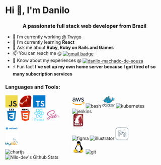 <div class="container">
  <h1>Hi 👋, I'm Danilo</h1>
  <h3 align="center">A passionate full stack web developer from Brazil</h3>
  <ul>
    <li>🔭 I’m currently working @ <a href="https://twygoead.com/" target="_blank" rel="norefereer">Twygo</a></li>
    <li>🌱 I’m currently learning <b>React</b></li>
    <li>💬 Ask me about <b>Ruby, Ruby on Rails and Games</b></li>
    <li>📫 You can reach me @ <a href="mailto:danilo.dalo.nilo@gmail.com" target="_blank" rel="norefereer"><img align="center" src="https://img.shields.io/badge/Gmail-danilo.dalo.nilo@gmail.com-D14836?style=for-the-badge&logo=gmail&logoColor=white" alt="gmail badge" /></a></li>
    <li>📄 Know about my experiences @ <a href="https://linkedin.com/in/danilo-machado-de-souza" target="_blank"><img align="center" src="https://shields.io/badge/linkedin-0077B5?logo=linkedin&style=for-the-badge" alt="danilo-machado-de-souza" /></a></li>
    <li>⚡ Fun fact <b>I've set up my own home server because I got tired of so many subscription services</b></li>
  </ul>
  <h3 align="left">Languages and Tools:</h3>
  <div class="icons" style="display: flex; flex-direction: row">
    <div>
      <div class="programming-languages">
        <a href="https://developer.mozilla.org/en-US/docs/Web/JavaScript" target="_blank" rel="noreferrer" style="text-decoration: none;">
          <img src="https://raw.githubusercontent.com/devicons/devicon/master/icons/javascript/javascript-original.svg" alt="javascript" width="40" height="40"/>
        </a>
        <a href="https://www.ruby-lang.org/en/" target="_blank" rel="noreferrer" style="text-decoration: none;">
          <img src="https://raw.githubusercontent.com/devicons/devicon/master/icons/ruby/ruby-original.svg" alt="ruby" width="40" height="40"/>
        </a>
        <a href="https://www.typescriptlang.org/" target="_blank" rel="noreferrer" style="text-decoration: none;">
          <img src="https://raw.githubusercontent.com/devicons/devicon/master/icons/typescript/typescript-original.svg" alt="typescript" width="40" height="40"/>
        </a>
      </div>
      <div class="frontend-development">
        <a href="https://www.w3schools.com/css/" target="_blank" rel="noreferrer" style="text-decoration: none;">
          <img src="https://raw.githubusercontent.com/devicons/devicon/master/icons/css3/css3-original-wordmark.svg" alt="css3" width="40" height="40"/>
        </a>
        <a href="https://www.w3.org/html/" target="_blank" rel="noreferrer" style="text-decoration: none;">
          <img src="https://raw.githubusercontent.com/devicons/devicon/master/icons/html5/html5-original-wordmark.svg" alt="html5" width="40" height="40"/>
        </a>
        <a href="https://reactjs.org/" target="_blank" rel="noreferrer" style="text-decoration: none;">
          <img src="https://raw.githubusercontent.com/devicons/devicon/master/icons/react/react-original-wordmark.svg" alt="react" width="40" height="40"/>
        </a>
        <a href="https://sass-lang.com" target="_blank" rel="noreferrer" style="text-decoration: none;">
          <img src="https://raw.githubusercontent.com/devicons/devicon/master/icons/sass/sass-original.svg" alt="sass" width="40" height="40"/>
        </a>
        <a href="https://webpack.js.org" target="_blank" rel="noreferrer" style="text-decoration: none;">
          <img src="https://raw.githubusercontent.com/devicons/devicon/d00d0969292a6569d45b06d3f350f463a0107b0d/icons/webpack/webpack-original-wordmark.svg" alt="webpack" width="40" height="40"/>
        </a>
      </div>
      <div class="database">
        <a href="https://www.mysql.com/" target="_blank" rel="noreferrer" style="text-decoration: none;">
          <img src="https://raw.githubusercontent.com/devicons/devicon/master/icons/mysql/mysql-original-wordmark.svg" alt="mysql" width="40" height="40"/>
        </a>
      </div>
      <div class="data-visualization">
        <a href="https://www.chartjs.org" target="_blank" rel="noreferrer" style="text-decoration: none;">
          <img src="https://www.chartjs.org/media/logo-title.svg" alt="chartjs" width="40" height="40"/>
        </a>
      </div>
    </div>
    <div>
      <div class="devops">
        <a href="https://aws.amazon.com" target="_blank" rel="noreferrer" style="text-decoration: none;">
          <img src="https://raw.githubusercontent.com/devicons/devicon/master/icons/amazonwebservices/amazonwebservices-original-wordmark.svg" alt="aws" width="40" height="40"/>
        </a>
        <a href="https://www.gnu.org/software/bash/" target="_blank" rel="noreferrer" style="text-decoration: none;">
          <img src="https://www.vectorlogo.zone/logos/gnu_bash/gnu_bash-icon.svg" alt="bash" width="40" height="40"/>
        </a>
        <a href="https://www.docker.com/" target="_blank" rel="noreferrer" style="text-decoration: none;">
          <img src="https://raw.githubusercontent.com/devicons/devicon/master/icons/docker/docker-original-wordmark.svg" alt="docker" width="40" height="40"/>
        </a>
        <a href="https://kubernetes.io" target="_blank" rel="noreferrer" style="text-decoration: none;">
          <img src="https://www.vectorlogo.zone/logos/kubernetes/kubernetes-icon.svg" alt="kubernetes" width="40" height="40"/>
        </a>
        <a href="https://www.jenkins.io" target="_blank" rel="noreferrer" style="text-decoration: none;">
          <img src="https://www.vectorlogo.zone/logos/jenkins/jenkins-icon.svg" alt="jenkins" width="40" height="40"/>
        </a>
      </div>
      <div class="framework">
        <a href="https://rubyonrails.org" target="_blank" rel="noreferrer" style="text-decoration: none;">
          <img src="https://raw.githubusercontent.com/devicons/devicon/master/icons/rails/rails-original-wordmark.svg" alt="rails" width="40" height="40"/>
        </a>
      </div>
      <div class="software">
        <a href="https://www.figma.com/" target="_blank" rel="noreferrer" style="text-decoration: none;">
          <img src="https://www.vectorlogo.zone/logos/figma/figma-icon.svg" alt="figma" width="40" height="40"/>
        </a>
        <a href="https://www.adobe.com/in/products/illustrator.html" target="_blank" rel="noreferrer" style="text-decoration: none;">
          <img src="https://www.vectorlogo.zone/logos/adobe_illustrator/adobe_illustrator-icon.svg" alt="illustrator" width="40" height="40"/>
        </a>
        <a href="https://www.photoshop.com/en" target="_blank" rel="noreferrer" style="text-decoration: none;">
          <img src="https://raw.githubusercontent.com/devicons/devicon/master/icons/photoshop/photoshop-line.svg" alt="photoshop" width="40" height="40"/>
        </a>
      </div>
      <div class="other">
        <a href="https://www.linux.org/" target="_blank" rel="noreferrer" style="text-decoration: none;">
          <img src="https://raw.githubusercontent.com/devicons/devicon/master/icons/linux/linux-original.svg" alt="linux" width="40" height="40"/>
        </a>
        <a href="https://git-scm.com/" target="_blank" rel="noreferrer" style="text-decoration: none;">
          <img src="https://www.vectorlogo.zone/logos/git-scm/git-scm-icon.svg" alt="git" width="40" height="40"/>
        </a>
      </div>
    </div>
  </div>
</div>

<img align="left" alt="Nilo-dev's Github Stats" src="https://github-readme-stats-git-master-nilo-devs-projects.vercel.app/api?username=Nilo-dev&show_icons=true&show=reviews,prs_merged&hide=stars,issues&border_radius=16&custom_title=My%20Github%20Stats&rank_icon=github&include_all_commits=true&bg_color=1c2029&icon_color=f26420&title_color=f26420&text_color=fff" />

<!--
- 📄 Know about my experiences @ <a href="https://linkedin.com/in/danilo-machado-de-souza" target="blank"><img align="center" src="https://raw.githubusercontent.com/rahuldkjain/github-profile-readme-generator/master/src/images/icons/Social/linked-in-alt.svg" alt="danilo-machado-de-souza" height="15" /></a>



vercel_app = https://github-readme-stats-git-master-nilo-devs-projects.vercel.app
<img align="left" alt="Nilo-dev's Github Stats" src="https://github-readme-stats-git-master-nilo-devs-projects.vercel.app/api/top-langs/?username=Nilo-dev&bg_color=1c2029&icon_color=f26420&title_color=f26420&text_color=fff" />
**Nilo-dev/Nilo-dev** is a ✨ _special_ ✨ repository because its `README.md` (this file) appears on your GitHub profile.

Here are some ideas to get you started:

- 🔭 I’m currently working on ...
- 🌱 I’m currently learning ...
- 👯 I’m looking to collaborate on ...
- 🤔 I’m looking for help with ...
- 💬 Ask me about ...
- 📫 How to reach me: ...
- 😄 Pronouns: ...
- ⚡ Fun fact: ...
-->
